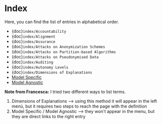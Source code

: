 # Index

Here, you can find the list of entries in alphabetical order.

- {doc}`index/Accountability`
- {doc}`index/Alignment`
- {doc}`index/Assurance`
- {doc}`index/Attacks on Anonymization Schemes`
- {doc}`index/Attacks on Partition-based Algorithms`
- {doc}`index/Attacks on Pseudonymised Data`
- {doc}`index/Auditing`
- {doc}`index/Autonomy Levels`
- {doc}`index/Dimensions of Explanations`
- [Model Specific](./T3.1/model_specific.md)
- [Model Agnostic](./T3.1/model_specific.md)


**Note from Francesca:** I tried two different ways to list terms.
1) Dimensions of Explanations --> using this method it will appear in the left menù, but it requires two steps to reach the page with the definition
2) Model Specific / Model Agnostic --> they won't appear in the menu, but they are direct links to the right entry
